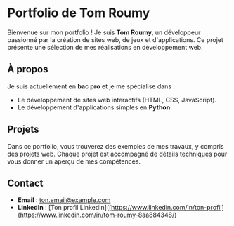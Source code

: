 # Portfolio de Tom Roumy

Bienvenue sur mon portfolio ! Je suis **Tom Roumy**, un développeur passionné par la création de sites web, de jeux et d'applications. Ce projet présente une sélection de mes réalisations en développement web.

## À propos

Je suis actuellement en **bac pro** et je me spécialise dans :
- Le développement de sites web interactifs (HTML, CSS, JavaScript).
- Le développement d'applications simples en **Python**.

## Projets

Dans ce portfolio, vous trouverez des exemples de mes travaux, y compris des projets web. Chaque projet est accompagné de détails techniques pour vous donner un aperçu de mes compétences.

## Contact

- **Email** : [ton.email@example.com](mailto:tomroumy@gmail.com)
- **LinkedIn** : [Ton profil LinkedIn]([https://www.linkedin.com/in/ton-profil](https://www.linkedin.com/in/tom-roumy-8aa884348/)
